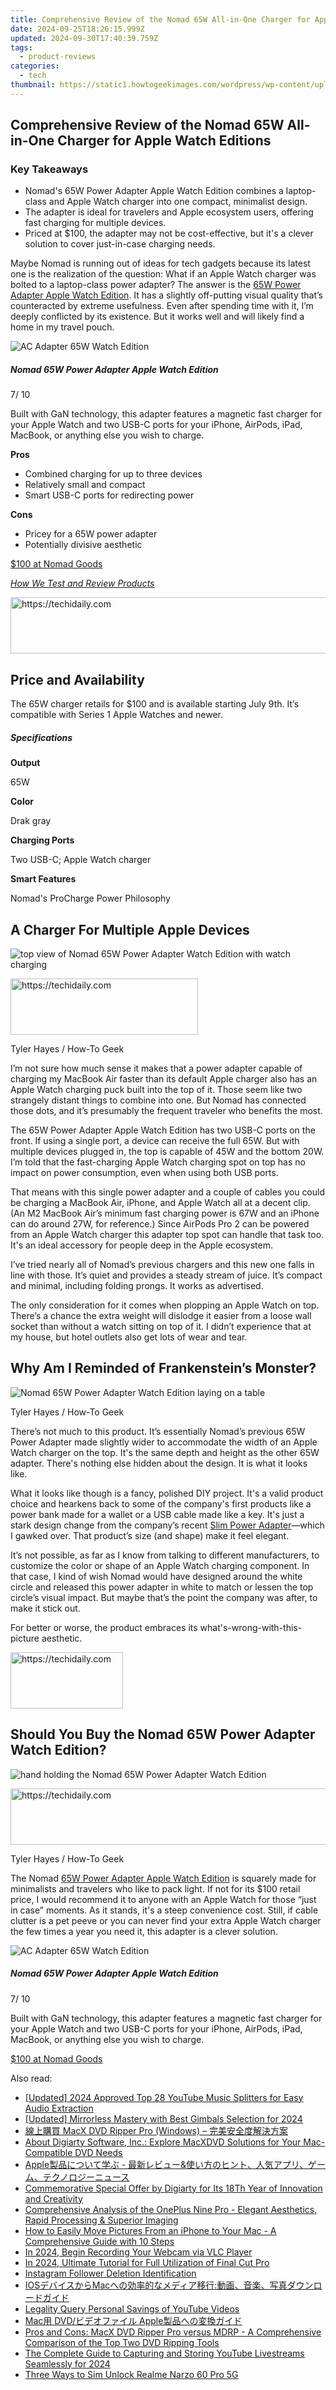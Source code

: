```yaml
---
title: Comprehensive Review of the Nomad 65W All-in-One Charger for Apple Watch Editions
date: 2024-09-25T18:26:15.999Z
updated: 2024-09-30T17:40:39.759Z
tags:
  - product-reviews
categories:
  - tech
thumbnail: https://static1.howtogeekimages.com/wordpress/wp-content/uploads/wm/2024/07/close-up-of-nomad-65w-power-adapter-watch-edition.jpg
---
```


## Comprehensive Review of the Nomad 65W All-in-One Charger for Apple Watch Editions

### Key Takeaways

* Nomad's 65W Power Adapter Apple Watch Edition combines a laptop-class and Apple Watch charger into one compact, minimalist design.
* The adapter is ideal for travelers and Apple ecosystem users, offering fast charging for multiple devices.
* Priced at $100, the adapter may not be cost-effective, but it's a clever solution to cover just-in-case charging needs.

 Maybe Nomad is running out of ideas for tech gadgets because its latest one is the realization of the question: What if an Apple Watch charger was bolted to a laptop-class power adapter? The answer is the [65W Power Adapter Apple Watch Edition](https://shop-links.co/link/?exclusive=1&publisher_slug=itechdaily19598&url=https%3A%2F%2Fwww.anrdoezrs.net%2Flinks%2F3607085%2Ftype%2Fdlg%2Fsid%2FUUhtgUeUpU2003984%2Fhttps%3A%2F%2Fnomadgoods.com%2Fproducts%2Fac-adapter-65w-usb-c-watch-edition%3Fcjdata%3DMXxOfDB8WXww%26cjevent%3D7124ea07490f11ef8306008a0a82b839). It has a slightly off-putting visual quality that’s counteracted by extreme usefulness. Even after spending time with it, I’m deeply conflicted by its existence. But it works well and will likely find a home in my travel pouch.

![AC Adapter 65W Watch Edition](https://static1.howtogeekimages.com/wordpress/wp-content/uploads/2024/07/ac-adapter-65w-watch-edition.jpeg) 

#####  Nomad 65W Power Adapter Apple Watch Edition

7/ 10 

Built with GaN technology, this adapter features a magnetic fast charger for your Apple Watch and two USB-C ports for your iPhone, AirPods, iPad, MacBook, or anything else you wish to charge. 

**Pros** 
* Combined charging for up to three devices
* Relatively small and compact
* Smart USB-C ports for redirecting power

**Cons** 
* Pricey for a 65W power adapter
* Potentially divisive aesthetic

[$100 at Nomad Goods](https://shop-links.co/link/?exclusive=1&publisher_slug=itechdaily19598&url=https%3A%2F%2Fwww.anrdoezrs.net%2Flinks%2F3607085%2Ftype%2Fdlg%2Fsid%2FUUhtgUeUpU2003984%2Fhttps%3A%2F%2Fnomadgoods.com%2Fproducts%2Fac-adapter-65w-usb-c-watch-edition%3Fcjdata%3DMXxOfDB8WXww%26cjevent%3D7124ea07490f11ef8306008a0a82b839) 

[_How We Test and Review Products_](https://vp-tips.techidaily.com/swiftly-move-data-fast-and-reliable-methods-to-direct-files-onto-your-computer/)

<!-- affiliate ads begin -->
<a href="https://ephamedtechinc.pxf.io/c/5597632/2136613/26400" target="_top" id="2136613">
  <img src="//a.impactradius-go.com/display-ad/26400-2136613" border="0" alt="https://techidaily.com" width="728" height="90"/>
</a>
<img height="0" width="0" src="https://ephamedtechinc.pxf.io/i/5597632/2136613/26400" style="position:absolute;visibility:hidden;" border="0" />
<!-- affiliate ads end -->

##  Price and Availability

 The 65W charger retails for $100 and is available starting July 9th. It’s compatible with Series 1 Apple Watches and newer.

#####  Specifications

**Output** 

 65W 

**Color** 

 Drak gray 

**Charging Ports** 

 Two USB-C; Apple Watch charger 

**Smart Features** 

 Nomad's ProCharge Power Philosophy 

##  A Charger For Multiple Apple Devices

![top view of Nomad 65W Power Adapter Watch Edition with watch charging](https://static1.howtogeekimages.com/wordpress/wp-content/uploads/wm/2024/07/top-view-of-nomad-65w-power-adapter-watch-edition-with-watch-charging.jpg) 

<!-- affiliate ads begin -->
<a href="https://aligracehair.sjv.io/c/5597632/2006914/19272" target="_top" id="2006914">
  <img src="//a.impactradius-go.com/display-ad/19272-2006914" border="0" alt="https://techidaily.com" width="300" height="90"/>
</a>
<img height="0" width="0" src="https://aligracehair.sjv.io/i/5597632/2006914/19272" style="position:absolute;visibility:hidden;" border="0" />
<!-- affiliate ads end -->

Tyler Hayes / How-To Geek

 I’m not sure how much sense it makes that a power adapter capable of charging my MacBook Air faster than its default Apple charger also has an Apple Watch charging puck built into the top of it. Those seem like two strangely distant things to combine into one. But Nomad has connected those dots, and it’s presumably the frequent traveler who benefits the most.

 The 65W Power Adapter Apple Watch Edition has two USB-C ports on the front. If using a single port, a device can receive the full 65W. But with multiple devices plugged in, the top is capable of 45W and the bottom 20W. I’m told that the fast-charging Apple Watch charging spot on top has no impact on power consumption, even when using both USB ports.

 That means with this single power adapter and a couple of cables you could be charging a MacBook Air, iPhone, and Apple Watch all at a decent clip. (An M2 MacBook Air’s minimum fast charging power is 67W and an iPhone can do around 27W, for reference.) Since AirPods Pro 2 can be powered from an Apple Watch charger this adapter top spot can handle that task too. It's an ideal accessory for people deep in the Apple ecosystem.

 I’ve tried nearly all of Nomad’s previous chargers and this new one falls in line with those. It’s quiet and provides a steady stream of juice. It’s compact and minimal, including folding prongs. It works as advertised.

 The only consideration for it comes when plopping an Apple Watch on top. There’s a chance the extra weight will dislodge it easier from a loose wall socket than without a watch sitting on top of it. I didn’t experience that at my house, but hotel outlets also get lots of wear and tear.

##  Why Am I Reminded of Frankenstein’s Monster?

![Nomad 65W Power Adapter Watch Edition laying on a table](https://static1.howtogeekimages.com/wordpress/wp-content/uploads/wm/2024/07/nomad-65w-power-adapter-watch-edition-laying-on-a-table.jpg) 

Tyler Hayes / How-To Geek

 There’s not much to this product. It’s essentially Nomad’s previous 65W Power Adapter made slightly wider to accommodate the width of an Apple Watch charger on the top. It's the same depth and height as the other 65W adapter. There's nothing else hidden about the design. It is what it looks like.

 What it looks like though is a fancy, polished DIY project. It's a valid product choice and hearkens back to some of the company's first products like a power bank made for a wallet or a USB cable made like a key. It's just a stark design change from the company’s recent [Slim Power Adapter](https://extra-approaches.techidaily.com/new-mastering-language-free-top-8-srt-translation-websites/)—which I gawked over. That product’s size (and shape) make it feel elegant.

 It’s not possible, as far as I know from talking to different manufacturers, to customize the color or shape of an Apple Watch charging component. In that case, I kind of wish Nomad would have designed around the white circle and released this power adapter in white to match or lessen the top circle’s visual impact. But maybe that’s the point the company was after, to make it stick out.

 For better or worse, the product embraces its what's-wrong-with-this-picture aesthetic.

<!-- affiliate ads begin -->
<a href="https://aligracehair.sjv.io/c/5597632/2135397/19272" target="_top" id="2135397">
  <img src="//a.impactradius-go.com/display-ad/19272-2135397" border="0" alt="https://techidaily.com" width="180" height="90"/>
</a>
<img height="0" width="0" src="https://aligracehair.sjv.io/i/5597632/2135397/19272" style="position:absolute;visibility:hidden;" border="0" />
<!-- affiliate ads end -->

##  Should You Buy the Nomad 65W Power Adapter Watch Edition?

![hand holding the Nomad 65W Power Adapter Watch Edition](https://static1.howtogeekimages.com/wordpress/wp-content/uploads/wm/2024/07/hand-holding-the-nomad-65w-power-adapter-watch-edition.jpg) 

<!-- affiliate ads begin -->
<a href="https://appsumo.8odi.net/c/5597632/2068425/7443" target="_top" id="2068425">
  <img src="//a.impactradius-go.com/display-ad/7443-2068425" border="0" alt="https://techidaily.com" width="728" height="90"/>
</a>
<img height="0" width="0" src="https://appsumo.8odi.net/i/5597632/2068425/7443" style="position:absolute;visibility:hidden;" border="0" />
<!-- affiliate ads end -->

Tyler Hayes / How-To Geek

 The Nomad [65W Power Adapter Apple Watch Edition](https://shop-links.co/link/?exclusive=1&publisher_slug=itechdaily19598&url=https%3A%2F%2Fwww.anrdoezrs.net%2Flinks%2F3607085%2Ftype%2Fdlg%2Fsid%2FUUhtgUeUpU2003984%2Fhttps%3A%2F%2Fnomadgoods.com%2Fproducts%2Fac-adapter-65w-usb-c-watch-edition%3Fcjdata%3DMXxOfDB8WXww%26cjevent%3D7124ea07490f11ef8306008a0a82b839) is squarely made for minimalists and travelers who like to pack light. If not for its $100 retail price, I would recommend it to anyone with an Apple Watch for those “just in case” moments. As it stands, it's a steep convenience cost. Still, if cable clutter is a pet peeve or you can never find your extra Apple Watch charger the few times a year you need it, this adapter is a clever solution.

![AC Adapter 65W Watch Edition](https://static1.howtogeekimages.com/wordpress/wp-content/uploads/2024/07/ac-adapter-65w-watch-edition.jpeg) 

#####  Nomad 65W Power Adapter Apple Watch Edition

7/ 10 

Built with GaN technology, this adapter features a magnetic fast charger for your Apple Watch and two USB-C ports for your iPhone, AirPods, iPad, MacBook, or anything else you wish to charge. 

[$100 at Nomad Goods](https://shop-links.co/link/?exclusive=1&publisher_slug=itechdaily19598&url=https%3A%2F%2Fwww.anrdoezrs.net%2Flinks%2F3607085%2Ftype%2Fdlg%2Fsid%2FUUhtgUeUpU2003984%2Fhttps%3A%2F%2Fnomadgoods.com%2Fproducts%2Fac-adapter-65w-usb-c-watch-edition%3Fcjdata%3DMXxOfDB8WXww%26cjevent%3D7124ea07490f11ef8306008a0a82b839)

<ins class="adsbygoogle"
     style="display:block"
     data-ad-format="autorelaxed"
     data-ad-client="ca-pub-7571918770474297"
     data-ad-slot="1223367746"></ins>

<ins class="adsbygoogle"
     style="display:block"
     data-ad-client="ca-pub-7571918770474297"
     data-ad-slot="8358498916"
     data-ad-format="auto"
     data-full-width-responsive="true"></ins>

<span class="atpl-alsoreadstyle">Also read:</span>
<div><ul>
<li><a href="https://youtube-sure.techidaily.com/ed-2024-approved-top-28-youtube-music-splitters-for-easy-audio-extraction/"><u>[Updated] 2024 Approved Top 28 YouTube Music Splitters for Easy Audio Extraction</u></a></li>
<li><a href="https://article-tips.techidaily.com/updated-mirrorless-mastery-with-best-gimbals-selection-for-2024/"><u>[Updated] Mirrorless Mastery with Best Gimbals Selection for 2024</u></a></li>
<li><a href="https://solve-outstanding.techidaily.com/1724766074023-macx-dvd-ripper-pro-windows/"><u>線上購買 MacX DVD Ripper Pro (Windows) – 完美安全度解決方案</u></a></li>
<li><a href="https://solve-outstanding.techidaily.com/about-digiarty-software-inc-explore-macxdvd-solutions-for-your-mac-compatible-dvd-needs/"><u>About Digiarty Software, Inc.: Explore MacXDVD Solutions for Your Mac-Compatible DVD Needs</u></a></li>
<li><a href="https://solve-outstanding.techidaily.com/apple-and/"><u>Apple製品について学ぶ - 最新レビュー&使い方のヒント、人気アプリ、ゲーム、テクノロジーニュース</u></a></li>
<li><a href="https://solve-outstanding.techidaily.com/commemorative-special-offer-by-digiarty-for-its-18th-year-of-innovation-and-creativity/"><u>Commemorative Special Offer by Digiarty for Its 18Th Year of Innovation and Creativity</u></a></li>
<li><a href="https://buynow-tips.techidaily.com/comprehensive-analysis-of-the-oneplus-nine-pro-elegant-aesthetics-rapid-processing-and-superior-imaging/"><u>Comprehensive Analysis of the OnePlus Nine Pro - Elegant Aesthetics, Rapid Processing & Superior Imaging</u></a></li>
<li><a href="https://solve-outstanding.techidaily.com/how-to-easily-move-pictures-from-an-iphone-to-your-mac-a-comprehensive-guide-with-10-steps/"><u>How to Easily Move Pictures From an iPhone to Your Mac - A Comprehensive Guide with 10 Steps</u></a></li>
<li><a href="https://screen-mirroring-recording.techidaily.com/in-2024-begin-recording-your-webcam-via-vlc-player/"><u>In 2024, Begin Recording Your Webcam via VLC Player</u></a></li>
<li><a href="https://some-skills.techidaily.com/in-2024-ultimate-tutorial-for-full-utilization-of-final-cut-pro/"><u>In 2024, Ultimate Tutorial for Full Utilization of Final Cut Pro</u></a></li>
<li><a href="https://instagram-video-recordings.techidaily.com/instagram-follower-deletion-identification/"><u>Instagram Follower Deletion Identification</u></a></li>
<li><a href="https://solve-outstanding.techidaily.com/1724766832135-iosmac/"><u>IOSデバイスからMacへの効率的なメディア移行:動画、音楽、写真ダウンロードガイド</u></a></li>
<li><a href="https://youtube-zero.techidaily.com/ity-query-personal-savings-of-youtube-videos/"><u>Legality Query Personal Savings of YouTube Videos</u></a></li>
<li><a href="https://solve-outstanding.techidaily.com/mac-dvd-apple/"><u>Mac用 DVD/ビデオファイル Apple製品への変換ガイド</u></a></li>
<li><a href="https://solve-outstanding.techidaily.com/pros-and-cons-macx-dvd-ripper-pro-versus-mdrp-a-comprehensive-comparison-of-the-top-two-dvd-ripping-tools/"><u>Pros and Cons: MacX DVD Ripper Pro versus MDRP - A Comprehensive Comparison of the Top Two DVD Ripping Tools</u></a></li>
<li><a href="https://screen-sharing-recording.techidaily.com/the-complete-guide-to-capturing-and-storing-youtube-livestreams-seamlessly-for-2024/"><u>The Complete Guide to Capturing and Storing YouTube Livestreams Seamlessly for 2024</u></a></li>
<li><a href="https://sim-unlock.techidaily.com/three-ways-to-sim-unlock-realme-narzo-60-pro-5g-by-drfone-android/"><u>Three Ways to Sim Unlock Realme Narzo 60 Pro 5G</u></a></li>
</ul></div>


